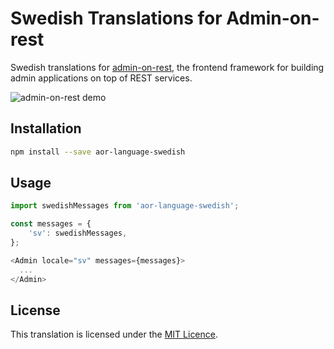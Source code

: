 # Swedish Translations for Admin-on-rest

Swedish translations for [admin-on-rest](https://github.com/marmelab/admin-on-rest), the frontend framework for building admin applications on top of REST services.

![admin-on-rest demo](http://static.marmelab.com/admin-on-rest.gif)

## Installation

```sh
npm install --save aor-language-swedish
```

## Usage

```js
import swedishMessages from 'aor-language-swedish';

const messages = {
    'sv': swedishMessages,
};

<Admin locale="sv" messages={messages}>
  ...
</Admin>
```

## License

This translation is licensed under the [MIT Licence](LICENSE).
